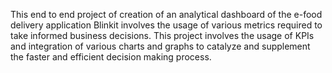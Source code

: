 This end to end project of creation of an analytical dashboard of the e-food delivery application Blinkit involves the usage of various metrics required to take informed business decisions. 
This project involves the usage of KPIs and integration of various charts and graphs to catalyze and supplement the faster and efficient decision making process.
